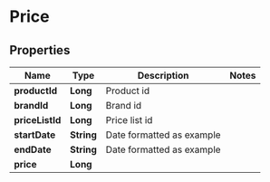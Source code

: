 

# Price


## Properties

| Name | Type | Description | Notes |
|------------ | ------------- | ------------- | -------------|
|**productId** | **Long** | Product id |  |
|**brandId** | **Long** | Brand id |  |
|**priceListId** | **Long** | Price list id |  |
|**startDate** | **String** | Date formatted as example |  |
|**endDate** | **String** | Date formatted as example |  |
|**price** | **Long** |  |  |



